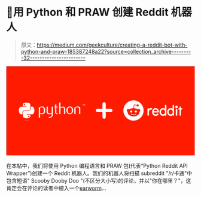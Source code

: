 # 🤖用 Python 和 PRAW 创建 Reddit 机器人

> 原文：<https://medium.com/geekculture/creating-a-reddit-bot-with-python-and-praw-185387248a22?source=collection_archive---------32----------------------->

![](img/32adbad1a1f2e76981f0aa0dc6b5ac2c.png)

在本帖中，我们将使用 Python 编程语言和 PRAW 包(代表“Python Reddit API Wrapper”)创建一个 Reddit 机器人。我们的机器人将扫描 subreddit "/r/卡通"中包含短语" Scooby Dooby Doo "(不区分大小写)的评论，并以"你在哪里？"，这肯定会在评论的读者中植入一个[earworm](https://www.youtube.com/watch?v=eZXg6Uaxd2k)…